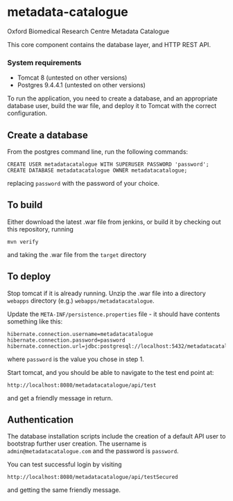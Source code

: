 # metadata-catalogue
Oxford Biomedical Research Centre Metadata Catalogue

This core component contains the database layer, and HTTP REST API.

### System requirements

- Tomcat 8 (untested on other versions)
- Postgres 9.4.4.1 (untested on other versions)

To run the application, you need to create a database, and an appropriate database user, build the war file, and deploy it to Tomcat with the correct configuration.

## Create a database

From the postgres command line, run the following commands:

```
CREATE USER metadatacatalogue WITH SUPERUSER PASSWORD 'password';
CREATE DATABASE metadatacatalogue OWNER metadatacatalogue;
```

replacing ```password``` with the password of your choice.

## To build
Either download the latest .war file from jenkins, or build it by checking out this repository, running

```mvn verify```

and taking the .war file from the `target` directory

## To deploy

Stop tomcat if it is already running.  Unzip the .war file into a directory ```webapps``` directory (e.g.) ```webapps/metadatacatalogue```.

Update the ```META-INF/persistence.properties``` file - it should have contents something like this:

```
hibernate.connection.username=metadatacatalogue
hibernate.connection.password=password
hibernate.connection.url=jdbc:postgresql://localhost:5432/metadatacatalogue
```
where ```password``` is the value you chose in step 1.

Start tomcat, and you should be able to navigate to the test end point at:

```
http://localhost:8080/metadatacatalogue/api/test
```
and get a friendly message in return.

## Authentication

The database installation scripts include the creation of a default API user to bootstrap further user creation.  The username is ```admin@metadatacatalogue.com``` and the password is ```password```.  

You can test successful login by visiting 
```
http://localhost:8080/metadatacatalogue/api/testSecured
```
and getting the same friendly message.
